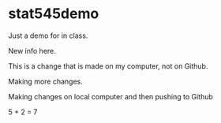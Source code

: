 # stat545demo
Just a demo for in class. 

New info here.

This is a change that is made on my computer, not on Github. 

Making more changes. 

Making changes on local computer and then pushing to Github

5 + 2 = 7
